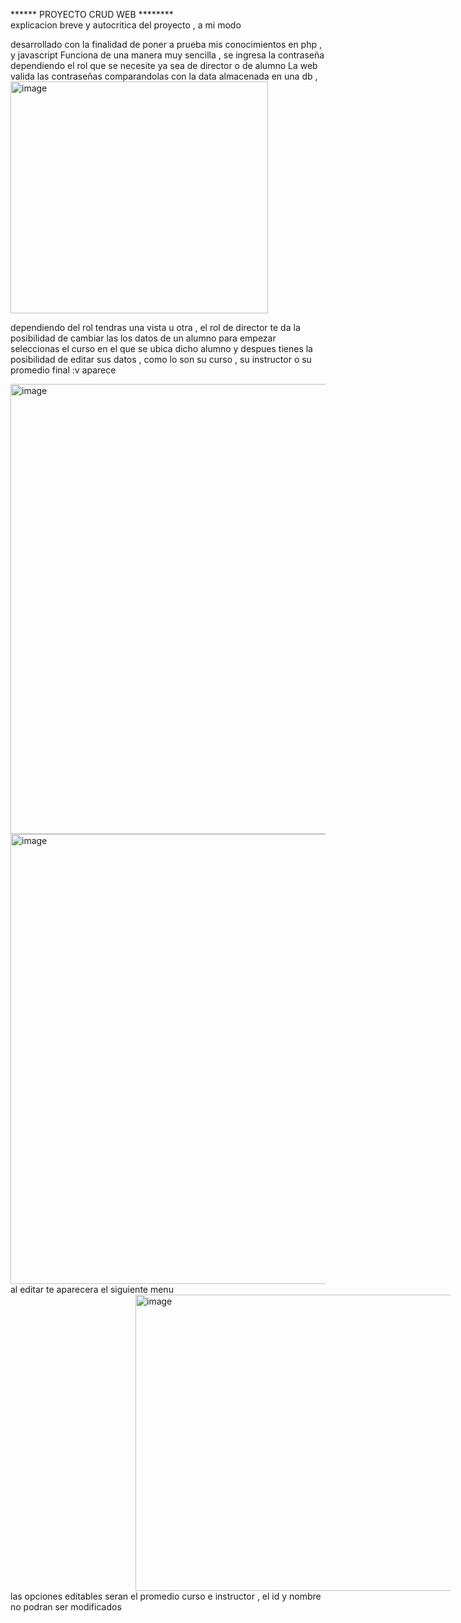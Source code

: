 ****** PROYECTO CRUD WEB ******** <br>
explicacion breve y autocritica  del proyecto , a mi modo


desarrollado con la finalidad de poner a prueba mis conocimientos en php , y javascript
Funciona de una manera muy sencilla , se ingresa la contraseña dependiendo 
el rol que se necesite ya sea de director o de alumno 
La web valida las contraseñas comparandolas con la data almacenada en una db , 
<br>
<img width="412" height="371" alt="image" src="https://github.com/user-attachments/assets/049106fc-cf43-4b31-b8b3-c1443fa5c777" />
<br>


dependiendo del rol tendras una vista u otra , el rol de director te da la posibilidad
de cambiar las los datos de un alumno
para empezar seleccionas el curso en el que se ubica dicho alumno y despues tienes la posibilidad de editar sus datos
, como lo son su curso , su instructor o su promedio final :v 
aparece

<img width="1080" height="720" alt="image" src="https://github.com/user-attachments/assets/d98a53ce-3cb3-4dd6-bf52-924c9876406d" />

<img width="1280" height="720" alt="image" src="https://github.com/user-attachments/assets/8354d6b7-a410-400b-91ea-578e32a9cf24" /> 
<br>
al editar te aparecera el siguiente menu 
<br>
<img width="599" height="474" style="margin: 0 200px" alt="image" src="https://github.com/user-attachments/assets/23586666-85c1-493e-8b3e-6388609f0d49" /> 
<br>
las opciones editables seran el promedio curso e instructor , el id y nombre no podran ser modificados

